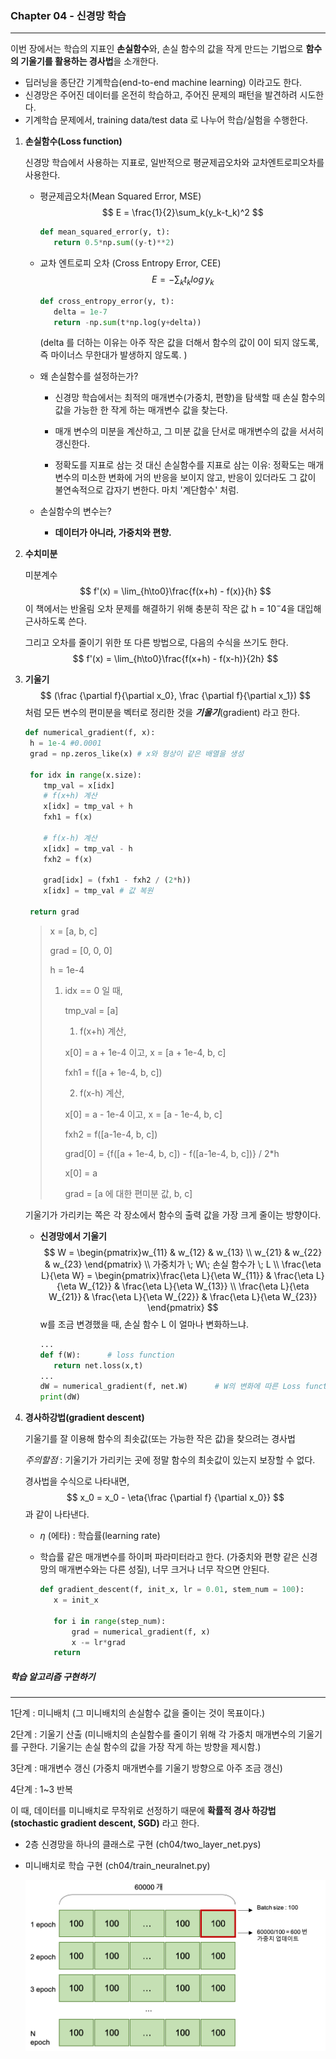 ### Chapter 04 - 신경망 학습

---

이번 장에서는 학습의 지표인 **손실함수**와, 손실 함수의 값을 작게 만드는 기법으로 **함수의 기울기를 활용하는 경사법**을 소개한다.

- 딥러닝을 종단간 기계학습(end-to-end machine learning) 이라고도 한다.
- 신경망은 주어진 데이터를 온전히 학습하고, 주어진 문제의 패턴을 발견하려 시도한다.
- 기계학습 문제에서, training data/test data 로 나누어 학습/실험을 수행한다.



1. **손실함수(Loss function)**

   신경망 학습에서 사용하는 지표로, 일반적으로 평균제곱오차와 교차엔트로피오차를 사용한다.

   - 평균제곱오차(Mean Squared Error, MSE)
     $$
     E = \frac{1}{2}\sum_k(y_k-t_k)^2
     $$

     ```python
     def mean_squared_error(y, t):
     	return 0.5*np.sum((y-t)**2)
     ```

     

   - 교차 엔트로피 오차 (Cross Entropy Error, CEE)
     $$
     E = -\sum_kt_klog\,y_k
     $$

     ```python
     def cross_entropy_error(y, t):
     	delta = 1e-7
     	return -np.sum(t*np.log(y+delta))
     ```

     (delta 를 더하는 이유는 아주 작은 값을 더해서 함수의 값이 0이 되지 않도록, 즉 마이너스 무한대가 발생하지 않도록. )

   - 왜 손실함수를 설정하는가?

     - 신경망 학습에서는 최적의 매개변수(가중치, 편향)을 탐색할 때 손실 함수의 값을 가능한 한 작게 하는 매개변수 값을 찾는다.

     - 매개 변수의 미분을 계산하고, 그 미분 값을 단서로 매개변수의 값을 서서히 갱신한다.
     - 정확도를 지표로 삼는 것 대신 손실함수를 지표로 삼는 이유: 정확도는 매개변수의 미소한 변화에 거의 반응을 보이지 않고, 반응이 있더라도 그 값이 불연속적으로 갑자기 변한다. 마치 '계단함수' 처럼.

   - 손실함수의 변수는?

     - **데이터가 아니라, 가중치와 편향.**

2. **수치미분**

   미분계수 
   $$
   f'(x) = \lim_{h\to0}\frac{f(x+h) - f(x)}{h}
   $$
   이 책에서는 반올림 오차 문제를 해결하기 위해 충분히 작은 값 h = $10^-4$을 대입해 근사하도록 쓴다.

   그리고 오차를 줄이기 위한 또 다른 방법으로, 다음의 수식을 쓰기도 한다.
   $$
   f'(x) = \lim_{h\to0}\frac{f(x+h) - f(x-h)}{2h}
   $$
   
3. **기울기** 
   $$
   (\frac {\partial f}{\partial x_0}, \frac {\partial f}{\partial x_1})
   $$
   처럼 모든 변수의 편미분을 벡터로 정리한 것을 ***기울기***(gradient) 라고 한다.

   ```python
   def numerical_gradient(f, x):
   	h = 1e-4 #0.0001
   	grad = np.zeros_like(x) # x와 형상이 같은 배열을 생성
   	
   	for idx in range(x.size):
       tmp_val = x[idx]
       # f(x+h) 계산
       x[idx] = tmp_val + h
       fxh1 = f(x)
   
       # f(x-h) 계산
       x[idx] = tmp_val - h
       fxh2 = f(x)
   
       grad[idx] = (fxh1 - fxh2 / (2*h))
       x[idx] = tmp_val # 값 복원
   	
   	return grad
   ```

   > x = [a, b, c] 
   >
   > grad = [0, 0, 0] 
   >
   > h = 1e-4
   >
   > 1. idx == 0 일 때,
   >
   >    tmp_val = [a]
   >
   >    1) f(x+h) 계산,
   >
   >    x[0] = a + 1e-4  이고, x = [a + 1e-4, b, c]
   >
   >    fxh1 = f([a + 1e-4, b, c])
   >
   >    2) f(x-h) 계산,
   >
   >    x[0] = a - 1e-4 이고, x = [a - 1e-4, b, c]
   >
   >    fxh2 = f([a-1e-4, b, c])
   >
   >    grad[0] = {f([a + 1e-4, b, c]) - f([a-1e-4, b, c])} / 2*h
   >
   >    x[0] = a
   >
   >    grad  = [a 에 대한 편미분 값, b, c]

   기울기가 가리키는 쪽은 각 장소에서 함수의 출력 값을 가장 크게 줄이는 방향이다.

   

   - **신경망에서 기울기**
     $$
     W = \begin{pmatrix}w_{11} & w_{12} & w_{13} \\ w_{21} & w_{22} & w_{23} \end{pmatrix}
     \\
     가중치가 \; W\; 손실 함수가 \; L
     \\
     \frac{\eta L}{\eta W} = \begin{pmatrix}\frac{\eta L}{\eta W_{11}} & \frac{\eta L}{\eta W_{12}} & \frac{\eta L}{\eta W_{13}} \\ \frac{\eta L}{\eta W_{21}} & \frac{\eta L}{\eta W_{22}} & \frac{\eta L}{\eta W_{23}} \end{pmatrix}
     $$
     w를 조금 변경했을 때, 손실 함수 L 이 얼마나 변화하느냐.

     ```python
     ...
     def f(W):		# loss function
     	return net.loss(x,t)
     ...
     dW = numerical_gradient(f, net.W)		# W의 변화에 따른 Loss function f의 변화량
     print(dW)
     ```

     

   

4. **경사하강법(gradient descent)** 

   기울기를 잘 이용해 함수의 최솟값(또는 가능한 작은 값)을 찾으려는 경사법

   *주의할점* : 기울기가 가리키는 곳에 정말 함수의 최솟값이 있는지 보장할 수 없다.

   경사법을 수식으로 나타내면, 
   $$
   x_0 = x_0 - \eta{\frac {\partial f} {\partial x_0}}
   $$
   과 같이 나타낸다.

   - $\eta$ (에타) : 학습률(learning rate) 

   - 학습률 같은 매개변수를 하이퍼 파라미터라고 한다. (가중치와 편향 같은 신경망의 매개변수와는 다른 성질), 너무 크거나 너무 작으면 안된다. 

     ```python
     def gradient_descent(f, init_x, lr = 0.01, stem_num = 100):
     	x = init_x
     	
     	for i in range(step_num):
     		grad = numerical_gradient(f, x)
     		x -= lr*grad
     	return
     ```



##### 학습 알고리즘 구현하기

---

1단계 : 미니배치 (그 미니배치의 손실함수 값을 줄이는 것이 목표이다.)

2단계 : 기울기 산출 (미니배치의 손실함수를 줄이기 위해 각 가중치 매개변수의 기울기를 구한다. 기울기는 손실 함수의 값을 가장 작게 하는 방향을 제시함.)

3단계 : 매개변수 갱신 (가중치 매개변수를 기울기 방향으로 아주 조금 갱신)

4단계 : 1~3 반복

이 때, 데이터를 미니배치로 무작위로 선정하기 때문에 **확률적 경사 하강법 (stochastic gradient descent, SGD)** 라고 한다.

- 2층 신경망을 하나의 클래스로 구현 (ch04/two_layer_net.pys)

- 미니배치로 학습 구현 (ch04/train_neuralnet.py)

  ![](../img/ch04_epoch.png)

